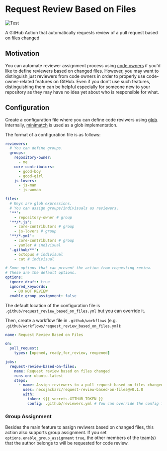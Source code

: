 # Request Review Based on Files

![Test](https://github.com/necojackarc/request-review-based-on-files/workflows/Test/badge.svg)

A GitHub Action that automatically requests review of a pull request based on files changed

## Motivation
You can automate reviewer assignment process using [code owners](https://docs.github.com/en/github/creating-cloning-and-archiving-repositories/about-code-owners) if you'd like to define reviewers based on changed files.
However, you may want to distinguish just reviewers from code owners in order to properly use code-owner-related features on GitHub. Even if you don't use such features, distinguishing them can be helpful especially for someone new to your repository as they may have no idea yet about who is responsible for what.

## Configuration

Create a configuration file where you can define code reviwers using [glob](https://en.wikipedia.org/wiki/Glob_(programming)).
Internally, [minimatch](https://github.com/isaacs/minimatch) is used as a glob implementation.

The format of a configuration file is as follows:

```yaml
reviewers:
  # You can define groups.
  groups:
    repository-owner:
      - me
    core-contributors:
      - good-boy
      - good-girl
    js-lovers:
      - js-man
      - js-woman

files:
  # Keys are glob expressions.
  # You can assign groups/indivisuals as reviewers.
  '**':
    - repository-owner # group
  '**/*.js':
    - core-contributors # group
    - js-lovers # group
  '**/*.yml':
    - core-contributors # group
    - yamler # indivisual
  '.github/**':
    - octopus # indivisual
    - cat # indivisual

# Some options that can prevent the action from requesting review.
# These are the default options.
options:
  ignore_draft: true
  ignored_keywords:
    - DO NOT REVIEW
  enable_group_assignment: false
```

The default location of the configuration file is `.github/request_review_based_on_files.yml` but you can override it.

Then, create a workflow file in `.github/workflows` (e.g. `.github/workflows/request_review_based_on_files.yml`):

```yaml
name: Request Review Based on Files

on:
  pull_request:
    types: [opened, ready_for_review, reopened]

jobs:
  request-review-based-on-files:
    name: Request review based on files changed
    runs-on: ubuntu-latest
    steps:
      - name: Assign reviewers to a pull request based on files changed
        uses: necojackarc/request-review-based-on-files@v0.1.0
        with:
          token: ${{ secrets.GITHUB_TOKEN }}
          config: .github/reviewers.yml # You can override the config file location like this.
```

### Group Assignment
Besides the main feature to assign reviwers based on changed files, this action also supports group assignment.
If you set `options.enable_group_assignment` `true`, the other members of the team(s) that the author belongs to will be requested for code review.
